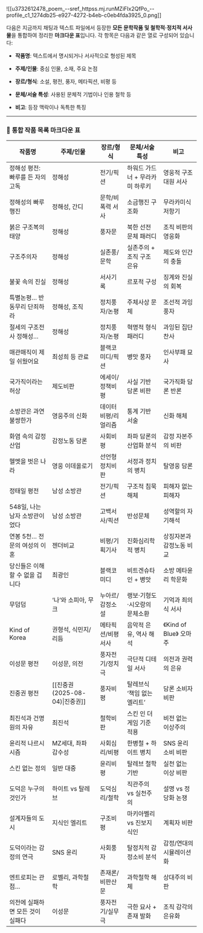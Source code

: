 ![[u3732612478_poem_--sref_httpss.mj.runMZiFIx2QfPo_--profile_c1_1274db25-e927-4272-b4eb-c0eb4fda3925_0.png]]

다음은 지금까지 채팅과 텍스트 파일에서 등장한 **모든 문학작품 및 철학적·정치적 서사물**을 통합하여 정리한 **마크다운 표**입니다. 각 항목은 다음과 같은 열로 구성되어 있습니다:

- **작품명**: 텍스트에서 명시되거나 서사적으로 형성된 제목
    
- **주제/인물**: 중심 인물, 소재, 주요 논점
    
- **장르/형식**: 소설, 평전, 풍자, 메타픽션, 비평 등
    
- **문체/서술 특성**: 사용된 문체적 기법이나 인용 철학 등
    
- **비고**: 등장 맥락이나 독특한 특징
    

---

### 📘 **통합 작품 목록 마크다운 표**

| 작품명                 | 주제/인물                    | 장르/형식      | 문체/서술 특성           | 비고                 |
| ------------------- | ------------------------ | ---------- | ------------------ | ------------------ |
| 정해성 평전: 빠루를 든 자의 고독 | 정해성                      | 전기/픽션      | 하워드 가드너 + 무라카미 하루키 | 영웅적 구조대원 서사        |
| 정해성의 빠루행진           | 정해성, 간디                  | 문학/비폭력 서사  | 소금행진 구조화           | 무라카미식 저항기          |
| 붉은 구조복의 태양          | 정해성                      | 풍자문        | 북한 선전 문체 패러디       | 조직 비판의 영웅화         |
| 구조주의자               | 정해성                      | 실존풍/문학     | 실존주의 + 조직 구조 은유    | 제도와 인간의 충돌         |
| 불꽃 속의 진실            | 정해성                      | 서사기록       | 르포적 구성             | 징계와 진실의 회복         |
| 특별논평… 반동무리 단죄하라     | 정해성, 조직                  | 정치풍자/논평    | 주체사상 문체            | 조선적 과잉풍자           |
| 절세의 구조전사 정해성…       | 정해성                      | 정치풍자/논평    | 혁명적 형식 패러디         | 과잉된 집단 찬사          |
| 매관매직이 제일 쉬웠어요       | 최성희 등 관료                 | 블랙코미디/픽션   | 병맛 풍자              | 인사부패 묘사            |
| 국가직이라는 허상           | 제도비판                     | 에세이/정책비평   | 사실 기반 담론 비판        | 국가직화 담론 반론         |
| 소방관은 과연 불쌍한가        | 영웅주의 신화                  | 데이터비평/리얼리즘 | 통계 기반 서술           | 신화 해체              |
| 화염 속의 감정산업          | 감정노동 담론                  | 사회비평       | 좌파 담론의 산업화 분석      | 감정 자본주의 비판         |
| 헬멧을 벗은 나라           | 영웅 이데올로기                 | 선언형 정치비판   | 서정과 정치의 병치         | 탈영웅 담론             |
| 정태일 평전              | 남성 소방관                   | 전기/픽션      | 구조적 침묵 해체          | 피해자 없는 피해자         |
| 548일, 나는 남자 소방관이었다  | 남성 소방관                   | 고백서사/픽션    | 반성문체               | 성역할의 자기해석          |
| 연봉 5천… 전문의 여성의 이혼   | 젠더비교                     | 비평/기획기사    | 진화심리학적 병치          | 상징자본과 감정노동 비교      |
| 당신들은 이해할 수 없을 겁니다   | 최광인                      | 블랙코미디      | 비트겐슈타인 + 병맛        | 소방 메타윤리 학문화        |
| 무덤덤                 | ‘나’와 소피아, 무크             | 누아르/감정소설   | 랭보·기형도·시오랑의 문체소환   | 기억과 죄의식 서사         |
| Kind of Korea       | 권형석, 식민지/리듬              | 메타픽션/비평서사  | 음악적 은유, 역사 해석      | 《Kind of Blue》 오마주 |
| 이성문 평전              | 이성문, 의전                  | 풍자전기/정치극   | 극단적 디테일 서사         | 의전과 권력의 은유         |
| 진중권 평전              | [[진중권(2025-08-04)\|진중권]] | 풍자비평       | 탈레브식 ‘책임 없는 엘리트’   | 담론 소비자 비판          |
| 최진석과 건명원의 자유        | 최진석                      | 철학비판       | 스킨 인 더 게임 기준 적용    | 비전 없는 이상주의         |
| 윤리적 나르시시즘           | MZ세대, 좌파 감수성             | 사회심리/비평    | 한병철 + 하이트 병치       | SNS 윤리 소비 비판       |
| 스킨 없는 정의            | 일반 대중                    | 윤리비평       | 탈레브 철학 기반          | 실천 없는 이상 비판        |
| 도덕은 누구의 것인가         | 하이트 vs 탈레브               | 도덕심리/철학    | 직관주의 vs 실천주의       | 설명 vs 정당화 논쟁       |
| 설계자들의 도시            | 지식인 엘리트                  | 구조비평       | 마키아벨리 vs 진보지식인     | 계획자 비판             |
| 도덕이라는 감정의 연극        | SNS 윤리                   | 사회풍자       | 탈정치적 감정소비 분석       | 감정/연대의 시뮬레이션화      |
| 엔트로피는 관점…           | 로벨리, 과학철학                | 존재론/비판산문   | 과학철학 해체            | 상대주의 비판            |
| 의전에 실패하면 모든 것이 실패다  | 이성문                      | 풍자전기/실무극   | 극한 묘사 + 존재 발화      | 조직 감각의 은유화         |
